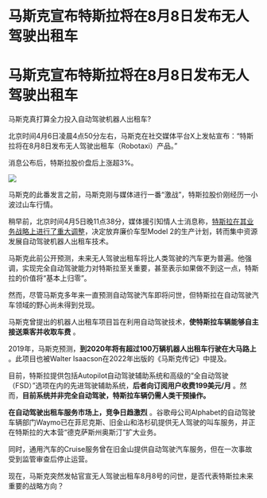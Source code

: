 # 马斯克宣布特斯拉将在8月8日发布无人驾驶出租车

# 马斯克宣布特斯拉将在8月8日发布无人驾驶出租车

马斯克真打算全力投入自动驾驶机器人出租车?

北京时间4月6日凌晨4点50分左右，马斯克在社交媒体平台X上发帖宣布：“特斯拉将在8月8日发布无人驾驶出租车（Robotaxi）产品。”

消息公布后，特斯拉股价盘后上涨超3%。

![](https://inews.gtimg.com/om_bt/Od6w5WYtUnbzD497Z88fjB5_vS_cEbfREmdClvENsqTXUAA/1000)

马斯克的此番发言之前，马斯克刚与媒体进行一番“激战”，特斯拉股价刚经历一小波过山车行情。

稍早前，北京时间4月5日晚11点38分，媒体援引知情人士消息称，[特斯拉在其业务战略上进行了重大调整](https://news.qq.com/rain/a/20240405A07GON00)，决定放弃廉价车型Model
2的生产计划，转而集中资源发展自动驾驶机器人出租车技术。

马斯克此前公开预测，未来无人驾驶出租车将比人类驾驶的汽车更为普遍。他强调，实现完全自动驾驶能力对特斯拉至关重要，甚至表示如果做不到这一点，特斯拉的价值将“基本上归零”。

然而，尽管马斯克多年来一直预测自动驾驶汽车即将问世，但特斯拉在自动驾驶汽车领域的野心尚未得到兑现。

马斯克曾提出的机器人出租车项目旨在利用自动驾驶技术，**使特斯拉车辆能够自主接送乘客并收取车费** 。

2019年，马斯克预测，**到2020年将有超过100万辆机器人出租车行驶在大马路上** 。此项目也被Walter
Isaacson在2022年出版的《马斯克传记》中提及。

目前，特斯拉提供包括Autopilot自动驾驶辅助系统和高级的“全自动驾驶（FSD）”选项在内的先进驾驶辅助系统，**后者向订阅用户收费199美元/月**
。然而，**目前系统并非完全自动驾驶，特斯拉车辆仍需人类干预操作。**

**在自动驾驶出租车服务市场上，竞争日趋激烈**
。谷歌母公司Alphabet的自动驾驶车辆部门Waymo已在菲尼克斯、旧金山和洛杉矶提供无人驾驶的叫车服务，并正在特斯拉的大本营“德克萨斯州奥斯汀”扩大业务。

同时，通用汽车的Cruise服务曾在旧金山提供自动驾驶汽车服务，但在一次事故受到监管审查后停止运营。

现在，马斯克突然发帖官宣无人驾驶出租车8月8号的问世，是否代表特斯拉未来重要的战略方向？

